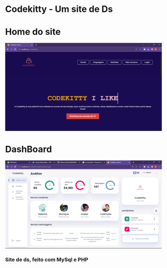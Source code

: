 # Codekitty - Um site de Ds
<h1>Home do site</h1>
<img src="Captura de Tela (111).png"/>
<h1>DashBoard</h1>
<img src="Captura de Tela (112).png"/>

<h3>Site de ds, feito com MySql e PHP</h3>
